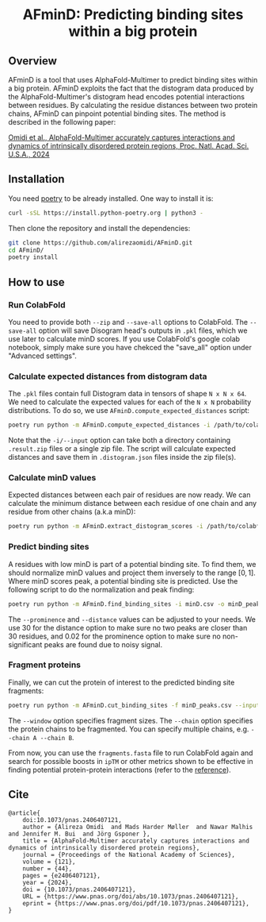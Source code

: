 <div align="center">
<h1 align="center">AFminD: Predicting binding sites within a big protein</h1>
</div>


## Overview
AFminD is a tool that uses AlphaFold-Multimer to predict binding sites within a big protein. AFminD exploits the fact that the distogram data produced by the AlphaFold-Multimer's distogram head encodes potential interactions between residues. By calculating the residue distances between two protein chains, AFminD can pinpoint potential binding sites. The method is described in the following paper:

[Omidi et al., AlphaFold-Multimer accurately captures interactions and dynamics of intrinsically disordered protein regions, Proc. Natl. Acad. Sci. U.S.A., 2024](https://doi.org/10.1073/pnas.2406407121)


## Installation
You need [poetry](https://python-poetry.org/) to be already installed. One way to install it is:
```bash
curl -sSL https://install.python-poetry.org | python3 -
```

Then clone the repository and install the dependencies:

```bash
git clone https://github.com/alirezaomidi/AFminD.git
cd AFminD/
poetry install
```

## How to use

### Run ColabFold
You need to provide both `--zip` and `--save-all` options to ColabFold. The `--save-all` option will save Disogram head's outputs in `.pkl` files, which we use later to calculate minD scores. If you use ColabFold's google colab notebook, simply make sure you have chekced the "save_all" option under "Advanced settings".


### Calculate expected distances from distogram data
The `.pkl` files contain full Distogram data in tensors of shape `N x N x 64`. We need to calculate the expected values for each of the `N x N` probability distributions.
To do so, we use `AFminD.compute_expected_distances` script:
```bash
poetry run python -m AFminD.compute_expected_distances -i /path/to/colabfold/dir/or/zipfile --n-jobs 5
```
Note that the `-i/--input` option can take both a directory containing `.result.zip` files or a single zip file.
The script will calculate expected distances and save them in `.distogram.json` files inside the zip file(s).


### Calculate minD values
Expected distances between each pair of residues are now ready. We can calculate the minimum distance between each residue of one chain and any residue from other chains (a.k.a minD):
```bash
poetry run python -m AFminD.extract_distogram_scores -i /path/to/colabfold/dir/or/zipfile -o minD.csv --n-jobs 10
```

### Predict binding sites
A residues with low minD is part of a potential binding site. To find them, we should normalize minD values and project them inversely to the range $[0, 1]$. Where minD scores peak, a potential binding site is predicted. Use the following script to do the normalization and peak finding:
```bash
poetry run python -m AFminD.find_binding_sites -i minD.csv -o minD_peaks.csv --prominence 0.02 --distance 30
```
The `--prominence` and `--distance` values can be adjusted to your needs. We use $30$ for the distance option to make sure no two peaks are closer than 30 residues, and $0.02$ for the prominence option to make sure no non-significant peaks are found due to noisy signal.


### Fragment proteins
Finally, we can cut the protein of interest to the predicted binding site fragments:
```bash
poetry run python -m AFminD.cut_binding_sites -f minD_peaks.csv --input /path/to/fasta/file/used/for/colabfold.fasta -o fragments.fasta --n-jobs 10 --window 30 --chain A
```
The `--window` option specifies fragment sizes.
The `--chain` option specifies the protein chains to be fragmented. You can specify multiple chains, e.g. `--chain A --chain B`.

From now, you can use the `fragments.fasta` file to run ColabFold again and search for possible boosts in `ipTM` or other metrics shown to be effective in finding potential protein-protein interactions (refer to the [reference](#cite)).


## Cite
```
@article{
    doi:10.1073/pnas.2406407121,
    author = {Alireza Omidi  and Mads Harder Møller  and Nawar Malhis  and Jennifer M. Bui  and Jörg Gsponer },
    title = {AlphaFold-Multimer accurately captures interactions and dynamics of intrinsically disordered protein regions},
    journal = {Proceedings of the National Academy of Sciences},
    volume = {121},
    number = {44},
    pages = {e2406407121},
    year = {2024},
    doi = {10.1073/pnas.2406407121},
    URL = {https://www.pnas.org/doi/abs/10.1073/pnas.2406407121},
    eprint = {https://www.pnas.org/doi/pdf/10.1073/pnas.2406407121},
}
```